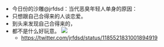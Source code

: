 - 今日份的沙雕@jrfdsd：当代恶臭年轻人单身的原因：
- 只想跟自己合得来的人谈恋爱。
- 到头来发现自己合得来的，
- 都不是什么好玩意。
![](https://pbs.twimg.com/media/EHPRz6IWsAAapeu?format=jpg)
  - https://twitter.com/jrfdsd/status/1185521831001894919
